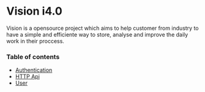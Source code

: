 # Vision i4.0

Vision is a opensource project which aims to help customer from industry to have a simple and efficiente way to store, analyse and improve the daily work in their proccess.

### Table of contents

 - [Authentication](https://github.com/vision-i40/company_service/tree/master/docs/authentication)
 - [HTTP Api](https://github.com/vision-i40/company_service/tree/master/docs/http_api)
 - [User](https://github.com/vision-i40/company_service/tree/master/docs/user)
